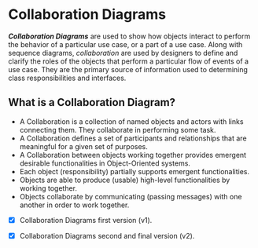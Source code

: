 # Collaboration Diagrams 
**_Collaboration Diagrams_** are used to show how objects interact to perform the behavior of a particular use case, or a part of a use case. Along with sequence diagrams, _collaboration_ are used by designers to define and clarify the roles of the objects that perform a particular flow of events of a use case.  They are the primary source of information used to determining class responsibilities and interfaces.

## What is a Collaboration Diagram?
- A Collaboration is a collection of named objects and actors with links connecting them. They collaborate in performing some task.
- A Collaboration defines a set of participants and relationships that are meaningful for a given set of purposes.
- A Collaboration between objects working together provides emergent desirable functionalities in Object-Oriented systems.
- Each object (responsibility) partially supports emergent functionalities.
- Objects are able to produce (usable) high-level functionalities by working together.
- Objects collaborate by communicating (passing messages) with one another in order to work together.

- [x] Collaboration Diagrams first version (v1).
- [x] Collaboration Diagrams second and final version (v2).


